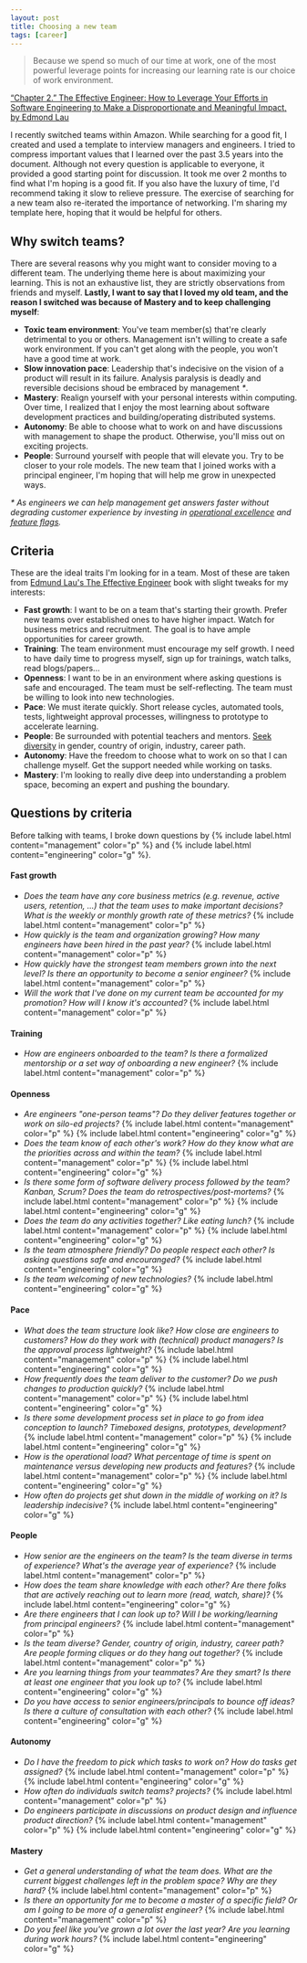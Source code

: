 ```yaml
---
layout: post
title: Choosing a new team
tags: [career]
---
```

> Because we spend so much of our time at work, one of the most powerful leverage points for increasing our learning rate is our choice of work environment.  

[“Chapter 2.” The Effective Engineer: How to Leverage Your Efforts in Software Engineering to Make a Disproportionate and Meaningful Impact, by Edmond Lau](https://www.amazon.com/Effective-Engineer-Engineering-Disproportionate-Meaningful/dp/0996128107/ref=sr_1_sc_1?ie=UTF8&qid=1550643410&sr=8-1-spell&keywords=the+effective+engineerin)

I recently switched teams within Amazon. While searching for a good fit, I created and used a template to interview managers and engineers. I tried to compress important values that I learned over the past 3.5 years into the document. Although not every question is applicable to everyone, it provided a good starting point for discussion. It took me over 2 months to find what I'm hoping is a good fit. If you also have the luxury of time, I'd recommend taking it slow to relieve pressure. The exercise of searching for a new team also re-iterated the importance of networking. I'm sharing my template here, hoping that it would be helpful for others. 

## Why switch teams?
There are several reasons why you might want to consider moving to a different team. The underlying theme here is about maximizing your learning. This is not an exhaustive list, they are strictly observations from friends and myself. **Lastly, I want to say that I loved my old team, and the reason I switched was because of Mastery and to keep challenging myself**:

* **Toxic team environment**: You've team member(s) that're clearly detrimental to you or others. Management isn't willing to create a safe work environment. If you can't get along with the people, you won't have a good time at work.  
* **Slow innovation pace**: Leadership that's indecisive on the vision of a product will result in its failure. Analysis paralysis is deadly and reversible decisions shoud be embraced by management _*_.
* **Mastery**: Realign yourself with your personal interests within computing. Over time, I realized that I enjoy the most learning about software development practices and building/operating distributed systems. 
* **Autonomy**: Be able to choose what to work on and have discussions with management to shape the product. Otherwise, you'll miss out on exciting projects.
* **People**: Surround yourself with people that will elevate you. Try to be closer to your role models. The new team that I joined works with a principal engineer, I'm hoping that will help me grow in unexpected ways.

_* As engineers we can help management get answers faster without degrading customer experience by investing in [operational excellence](https://aws.amazon.com/architecture/well-architected/#Operational_Excellence) and [feature flags](https://martinfowler.com/articles/feature-toggles.html)._

## Criteria

These are the ideal traits I'm looking for in a team. Most of these are taken from [Edmund Lau's The Effective Engineer](https://www.amazon.com/Effective-Engineer-Engineering-Disproportionate-Meaningful/dp/0996128107/ref=sr_1_sc_1?ie=UTF8&qid=1550643410&sr=8-1-spell&keywords=the+effective+engineerin) book with slight tweaks for my interests:

* **Fast growth**: I want to be on a team that's starting their growth. Prefer new teams over established ones to have higher impact. Watch for business metrics and recruitment. The goal is to have ample opportunities for career growth. 
* **Training**: The team environment must encourage my self growth. I need to have daily time to progress myself, sign up for trainings, watch talks, read blogs/papers...
* **Openness**: I want to be in an environment where asking questions is safe and encouraged. The team must be self-reflecting. The team must be willing to look into new technologies.
* **Pace**: We must iterate quickly. Short release cycles, automated tools, tests, lightweight approval
processes, willingness to prototype to accelerate learning.
* **People**: Be surrounded with potential teachers and mentors. [Seek diversity](https://youtu.be/iLS6NXMXtLI?t=2647) in gender, country of origin, industry, career path.
* **Autonomy**: Have the freedom to choose what to work on so that I can challenge myself. Get the support needed while working on tasks.
* **Mastery**: I'm looking to really dive deep into understanding a problem space, becoming an expert and pushing the boundary.

## Questions by criteria
Before talking with teams, I broke down questions by {% include label.html content="management" color="p" %} and 
{% include label.html content="engineering" color="g" %}. 

#### Fast growth
* _Does the team have any core business metrics (e.g. revenue, active users, retention, ...) that the team uses to make
important decisions? What is the weekly or monthly growth rate of these metrics?_ {% include label.html content="management" color="p" %}
* _How quickly is the team and organization growing? How many engineers have been hired in the past year?_ {% include label.html content="management" color="p" %}
* _How quickly have the strongest team members grown into the next level? Is there an opportunity to become a senior engineer?_ {% include label.html content="management" color="p" %}
* _Will the work that I've done on my current team be accounted for my promotion? How will I know it's accounted?_ {% include label.html content="management" color="p" %}

#### Training
* _How are engineers onboarded to the team? Is there a formalized mentorship or a set way of onboarding a new engineer?_ {% include label.html content="management" color="p" %}

#### Openness
* _Are engineers "one-person teams"? Do they deliver features together or work on silo-ed projects?_ {% include label.html content="management" color="p" %} {% include label.html content="engineering" color="g" %}
* _Does the team know of each other's work? How do they know what are the priorities across and within the team?_ {% include label.html content="management" color="p" %} {% include label.html content="engineering" color="g" %}
* _Is there some form of software delivery process followed by the team? Kanban, Scrum? Does the team do retrospectives/post-mortems?_ {% include label.html content="management" color="p" %} {% include label.html content="engineering" color="g" %}
* _Does the team do any activities together? Like eating lunch?_ {% include label.html content="management" color="p" %} {% include label.html content="engineering" color="g" %}
* _Is the team atmosphere friendly? Do people respect each other? Is asking questions safe and encouranged?_ {% include label.html content="engineering" color="g" %}
* _Is the team welcoming of new technologies?_ {% include label.html content="engineering" color="g" %}

#### Pace
* _What does the team structure look like? How close are engineers to customers? How do they work with (technical) product managers? Is the approval process lightweight?_ {% include label.html content="management" color="p" %} {% include label.html content="engineering" color="g" %}
* _How frequently does the team deliver to the customer? Do we push changes to production quickly?_ {% include label.html content="management" color="p" %} {% include label.html content="engineering" color="g" %}
* _Is there some development process set in place to go from idea conception to launch? Timeboxed designs, prototypes, development?_ {% include label.html content="management" color="p" %} {% include label.html content="engineering" color="g" %}
* _How is the operational load? What percentage of time is spent on maintenance versus developing new products and features?_ {% include label.html content="management" color="p" %} {% include label.html content="engineering" color="g" %}
* _How often do projects get shut down in the middle of working on it? Is leadership indecisive?_ {% include label.html content="engineering" color="g" %}

#### People
* _How senior are the engineers on the team? Is the team diverse in terms of experience? What's the average year of experience?_ {% include label.html content="management" color="p" %}
* _How does the team share knowledge with each other? Are there folks that are actively reaching out to learn more (read, watch, share)?_ {% include label.html content="engineering" color="g" %}
* _Are there engineers that I can look up to? Will I be working/learning from principal engineers?_ {% include label.html content="management" color="p" %}
* _Is the team diverse? Gender, country of origin, industry, career path? Are people forming cliques or do they hang out together?_ {% include label.html content="management" color="p" %}
* _Are you learning things from your teammates? Are they smart? Is there at least one engineer that you look up to?_ {% include label.html content="engineering" color="g" %}
* _Do you have access to senior engineers/principals to bounce off ideas? Is there a culture of consultation with each other?_ {% include label.html content="engineering" color="g" %}

#### Autonomy
* _Do I have the freedom to pick which tasks to work on? How do tasks get assigned?_ {% include label.html content="management" color="p" %} {% include label.html content="engineering" color="g" %}
* _How often do individuals switch teams? projects?_ {% include label.html content="management" color="p" %}
* _Do engineers participate in discussions on product design and influence product direction?_ {% include label.html content="management" color="p" %} {% include label.html content="engineering" color="g" %}

#### Mastery
* _Get a general understanding of what the team does. What are the current biggest challenges left in the problem space? Why are they hard?_ {% include label.html content="management" color="p" %}
* _Is there an opportunity for me to become a master of a specific field? Or am I going to be more of a generalist engineer?_ {% include label.html content="management" color="p" %}
* _Do you feel like you've grown a lot over the last year? Are you learning during work hours?_ {% include label.html content="engineering" color="g" %}